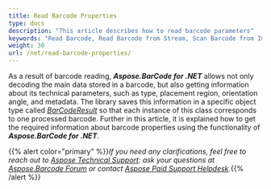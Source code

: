 ```yaml
---
title: Read Barcode Properties
type: docs
description: "This article describes how to read barcode parameters"
keywords: "Read Barcode, Read Barcode from Stream, Scan Barcode from Image, Many Barcodes in One Image, Read PDF417 Barcode, Read PDF417 Metadata, Read Qr Code, Read QR Code Metadata, QR Code Structured Append, Aspose.BarCode, Read Barcode C#"
weight: 30
url: /net/read-barcode-properties/
---
```

  
As a result of barcode reading, ***Aspose.BarCode for .NET*** allows not only decoding the main data stored in a barcode, but also getting information about its technical parameters, such as type, placement region, orientation angle, and metadata. The library saves this information in a specific object type called [*BarCodeResult*](https://reference.aspose.com/barcode/net/aspose.barcode.barcoderecognition/barcoderesult) so that each instance of this class corresponds to one processed barcode. Further in this article, it is explained how to get the required information about barcode properties using the functionality of ***Aspose.BarCode for .NET***. 

{{% alert color="primary" %}}*If you need any clarifications, feel free to reach out to [Aspose Technical Support](/barcode/net/technical-support/): ask your questions at [Aspose.Barcode Forum](https://forum.aspose.com/c/barcode/13) or contact [Aspose Paid Support Helpdesk](https://helpdesk.aspose.com/).*{{% /alert %}}

